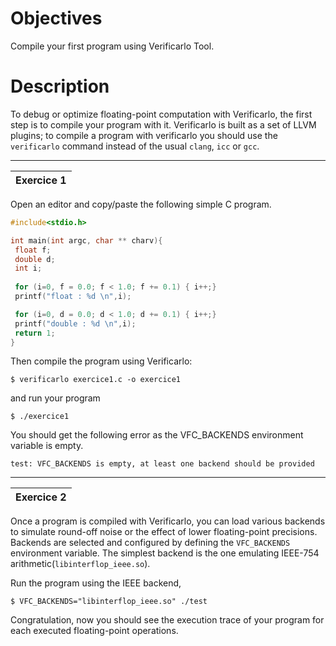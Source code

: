 # Objectives
Compile your first program using Verificarlo Tool. 

# Description
To debug or optimize floating-point computation with Verificarlo, the first step is to compile your program with it. Verificarlo is built as a set of LLVM plugins; to compile a program with verificarlo you should use the `verificarlo` command instead of the usual `clang`, `icc` or `gcc`.

***

| Exercice 1 |
|:------------|

Open an editor and copy/paste the following simple C program.
```C
#include<stdio.h>

int main(int argc, char ** charv){
 float f;
 double d;
 int i;
 
 for (i=0, f = 0.0; f < 1.0; f += 0.1) { i++;}
 printf("float : %d \n",i);

 for (i=0, d = 0.0; d < 1.0; d += 0.1) { i++;}
 printf("double : %d \n",i);
 return 1;
}
```

Then compile the program using Verificarlo:

```
$ verificarlo exercice1.c -o exercice1
```

and run your program

```
$ ./exercice1
```

You should get the following error as the VFC_BACKENDS environment variable is empty. 
```
test: VFC_BACKENDS is empty, at least one backend should be provided
```
***

| Exercice 2 |
|:------------|

Once a program is compiled with Verificarlo, you can load various backends to simulate round-off noise or the effect of lower floating-point precisions. Backends are selected and configured by defining the `VFC_BACKENDS` environment variable.
The simplest backend is the one emulating IEEE-754 arithmetic(`libinterflop_ieee.so`). 

Run the program using the IEEE backend,
```
$ VFC_BACKENDS="libinterflop_ieee.so" ./test
```
Congratulation, now you should see the execution trace of your program for each executed floating-point operations.